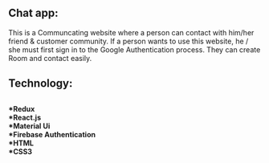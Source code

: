 <h2>Chat app:</h2>
<p>This is a Communcating website where a person can contact with him/her friend & customer community. If a person wants to use this website, he / she must first sign in to the Google Authentication process. They can create Room and contact easily.</p>
<h2>Technology:<h2>
<h4>*Redux <br/>
*React.js<br/>
*Material Ui<br/>
*Firebase Authentication<br/>
*HTML<br/>
*CSS3<br/></h4>
